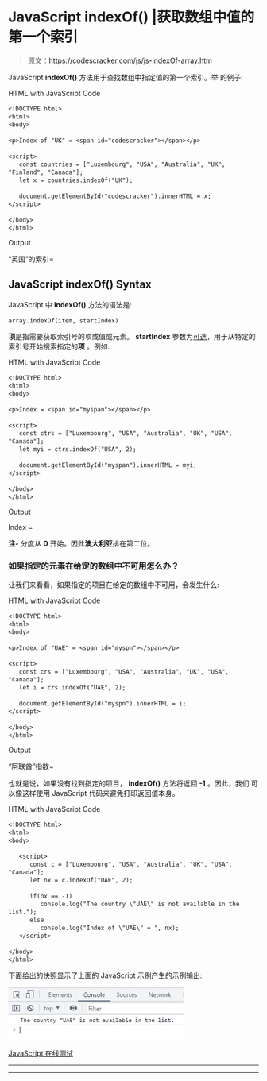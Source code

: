 # JavaScript indexOf() |获取数组中值的第一个索引

> 原文：<https://codescracker.com/js/js-indexOf-array.htm>

JavaScript **indexOf()** 方法用于查找数组中指定值的第一个索引。举 的例子:

HTML with JavaScript Code

```
<!DOCTYPE html>
<html>
<body>

<p>Index of "UK" = <span id="codescracker"></span></p>

<script>
   const countries = ["Luxembourg", "USA", "Australia", "UK", "Finland", "Canada"];
   let x = countries.indexOf("UK");

   document.getElementById("codescracker").innerHTML = x;
</script>

</body>
</html>
```

Output

“英国”的索引=

## JavaScript indexOf() Syntax

JavaScript 中 **indexOf()** 方法的语法是:

```
array.indexOf(item, startIndex)
```

**项**是指需要获取索引号的项或值或元素。 **startIndex** 参数为<u>可选</u>，用于从特定的索引号开始搜索指定的**项** 。例如:

HTML with JavaScript Code

```
<!DOCTYPE html>
<html>
<body>

<p>Index = <span id="myspan"></span></p>

<script>
   const ctrs = ["Luxembourg", "USA", "Australia", "UK", "USA", "Canada"];
   let myi = ctrs.indexOf("USA", 2);

   document.getElementById("myspan").innerHTML = myi;
</script>

</body>
</html>
```

Output

Index =

**注-** 分度从 **0** 开始。因此**澳大利亚**排在第二位。

### 如果指定的元素在给定的数组中不可用怎么办？

让我们来看看，如果指定的项目在给定的数组中不可用，会发生什么:

HTML with JavaScript Code

```
<!DOCTYPE html>
<html>
<body>

<p>Index of "UAE" = <span id="myspn"></span></p>

<script>
   const crs = ["Luxembourg", "USA", "Australia", "UK", "USA", "Canada"];
   let i = crs.indexOf("UAE", 2);

   document.getElementById("myspn").innerHTML = i;
</script>

</body>
</html>
```

Output

“阿联酋”指数=

也就是说，如果没有找到指定的项目， **indexOf()** 方法将返回 **-1** 。因此，我们 可以像这样使用 JavaScript 代码来避免打印返回值本身。

HTML with JavaScript Code

```
<!DOCTYPE html>
<html>
<body>

   <script>
      const c = ["Luxembourg", "USA", "Australia", "UK", "USA", "Canada"];
      let nx = c.indexOf("UAE", 2);

      if(nx == -1)
         console.log("The country \"UAE\" is not available in the list.");
      else
         console.log("Index of \"UAE\" = ", nx);
   </script>

</body>
</html>
```

下面给出的快照显示了上面的 JavaScript 示例产生的示例输出:

![javascript indexof array](img/45c57c7e4632fdb47e163e010be8043a.png)

[JavaScript 在线测试](/exam/showtest.php?subid=6)

* * *

* * *